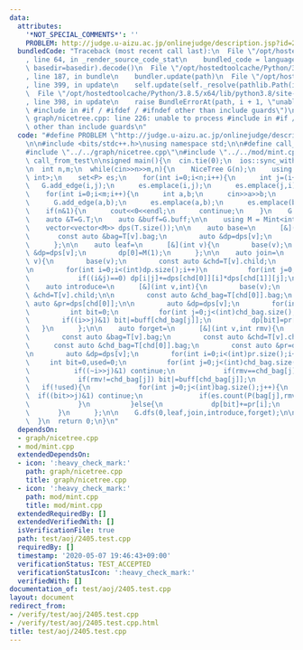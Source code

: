 ```yaml
---
data:
  attributes:
    '*NOT_SPECIAL_COMMENTS*': ''
    PROBLEM: http://judge.u-aizu.ac.jp/onlinejudge/description.jsp?id=2405
  bundledCode: "Traceback (most recent call last):\n  File \"/opt/hostedtoolcache/Python/3.8.5/x64/lib/python3.8/site-packages/onlinejudge_verify/documentation/build.py\"\
    , line 64, in _render_source_code_stat\n    bundled_code = language.bundle(stat.path,\
    \ basedir=basedir).decode()\n  File \"/opt/hostedtoolcache/Python/3.8.5/x64/lib/python3.8/site-packages/onlinejudge_verify/languages/cplusplus.py\"\
    , line 187, in bundle\n    bundler.update(path)\n  File \"/opt/hostedtoolcache/Python/3.8.5/x64/lib/python3.8/site-packages/onlinejudge_verify/languages/cplusplus_bundle.py\"\
    , line 399, in update\n    self.update(self._resolve(pathlib.Path(included), included_from=path))\n\
    \  File \"/opt/hostedtoolcache/Python/3.8.5/x64/lib/python3.8/site-packages/onlinejudge_verify/languages/cplusplus_bundle.py\"\
    , line 398, in update\n    raise BundleErrorAt(path, i + 1, \"unable to process\
    \ #include in #if / #ifdef / #ifndef other than include guards\")\nonlinejudge_verify.languages.cplusplus_bundle.BundleErrorAt:\
    \ graph/nicetree.cpp: line 226: unable to process #include in #if / #ifdef / #ifndef\
    \ other than include guards\n"
  code: "#define PROBLEM \"http://judge.u-aizu.ac.jp/onlinejudge/description.jsp?id=2405\"\
    \n\n#include <bits/stdc++.h>\nusing namespace std;\n\n#define call_from_test\n\
    #include \"../../graph/nicetree.cpp\"\n#include \"../../mod/mint.cpp\"\n#undef\
    \ call_from_test\n\nsigned main(){\n  cin.tie(0);\n  ios::sync_with_stdio(0);\n\
    \n  int n,m;\n  while(cin>>n>>m,n){\n    NiceTree G(n);\n    using P = pair<int,\
    \ int>;\n    set<P> es;\n    for(int i=0;i<n;i++){\n      int j=(i+1)%n;\n   \
    \   G.add_edge(i,j);\n      es.emplace(i,j);\n      es.emplace(j,i);\n    }\n\
    \    for(int i=0;i<m;i++){\n      int a,b;\n      cin>>a>>b;\n      a--;b--;\n\
    \      G.add_edge(a,b);\n      es.emplace(a,b);\n      es.emplace(b,a);\n    }\n\
    \    if(n&1){\n      cout<<0<<endl;\n      continue;\n    }\n    G.build();\n\
    \    auto &T=G.T;\n    auto &buff=G.buff;\n\n    using M = Mint<int, 1000003>;\n\
    \    vector<vector<M>> dps(T.size());\n\n    auto base=\n      [&](int v){\n \
    \       const auto &bag=T[v].bag;\n        auto &dp=dps[v];\n        dp.assign(1<<bag.size(),0);\n\
    \      };\n\n    auto leaf=\n      [&](int v){\n        base(v);\n        auto\
    \ &dp=dps[v];\n        dp[0]=M(1);\n      };\n\n    auto join=\n      [&](int\
    \ v){\n        base(v);\n        const auto &chd=T[v].child;\n        auto &dp=dps[v];\n\
    \n        for(int i=0;i<(int)dp.size();i++)\n          for(int j=0;j<(int)dp.size();j++)\n\
    \            if((i&j)==0) dp[i|j]+=dps[chd[0]][i]*dps[chd[1]][j];\n      };\n\n\
    \    auto introduce=\n      [&](int v,int){\n        base(v);\n        const auto\
    \ &chd=T[v].child;\n\n        const auto &chd_bag=T[chd[0]].bag;\n        const\
    \ auto &pr=dps[chd[0]];\n\n        auto &dp=dps[v];\n        for(int i=0;i<(int)pr.size();i++){\n\
    \          int bit=0;\n          for(int j=0;j<(int)chd_bag.size();j++)\n    \
    \        if((i>>j)&1) bit|=buff[chd_bag[j]];\n          dp[bit]=pr[i];\n     \
    \   }\n      };\n\n    auto forget=\n      [&](int v,int rmv){\n        base(v);\n\
    \        const auto &bag=T[v].bag;\n        const auto &chd=T[v].child;\n\n  \
    \      const auto &chd_bag=T[chd[0]].bag;\n        const auto &pr=dps[chd[0]];\n\
    \n        auto &dp=dps[v];\n        for(int i=0;i<(int)pr.size();i++){\n     \
    \     int bit=0,used=0;\n          for(int j=0;j<(int)chd_bag.size();j++){\n \
    \           if((~i>>j)&1) continue;\n            if(rmv==chd_bag[j]) used=1;\n\
    \            if(rmv!=chd_bag[j]) bit|=buff[chd_bag[j]];\n          }\n       \
    \   if(!used){\n            for(int j=0;j<(int)bag.size();j++){\n            \
    \  if((bit>>j)&1) continue;\n              if(es.count(P(bag[j],rmv))) dp[bit|(1<<j)]+=pr[i];\n\
    \            }\n          }else{\n            dp[bit]+=pr[i];\n          }\n \
    \       }\n      };\n\n    G.dfs(0,leaf,join,introduce,forget);\n\n    cout<<dps[0][1]<<endl;\n\
    \  }\n  return 0;\n}\n"
  dependsOn:
  - graph/nicetree.cpp
  - mod/mint.cpp
  extendedDependsOn:
  - icon: ':heavy_check_mark:'
    path: graph/nicetree.cpp
    title: graph/nicetree.cpp
  - icon: ':heavy_check_mark:'
    path: mod/mint.cpp
    title: mod/mint.cpp
  extendedRequiredBy: []
  extendedVerifiedWith: []
  isVerificationFile: true
  path: test/aoj/2405.test.cpp
  requiredBy: []
  timestamp: '2020-05-07 19:46:43+09:00'
  verificationStatus: TEST_ACCEPTED
  verificationStatusIcon: ':heavy_check_mark:'
  verifiedWith: []
documentation_of: test/aoj/2405.test.cpp
layout: document
redirect_from:
- /verify/test/aoj/2405.test.cpp
- /verify/test/aoj/2405.test.cpp.html
title: test/aoj/2405.test.cpp
---
```

